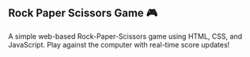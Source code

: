 ## Rock Paper Scissors Game 🎮  
A simple web-based Rock-Paper-Scissors game using HTML, CSS, and JavaScript. Play against the computer with real-time score updates!
